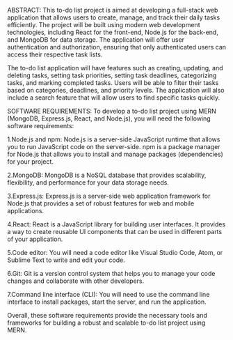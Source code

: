 ABSTRACT:
This to-do list project is aimed at developing a full-stack web application that allows users to create, manage, and track their daily tasks efficiently. The project will be built using modern web development technologies, including React for the front-end, Node.js for the back-end, and MongoDB for data storage. The application will offer user authentication and authorization, ensuring that only authenticated users can access their respective task lists.

The to-do list application will have features such as creating, updating, and deleting tasks, setting task priorities, setting task deadlines, categorizing tasks, and marking completed tasks. Users will be able to filter their tasks based on categories, deadlines, and priority levels. The application will also include a search feature that will allow users to find specific tasks quickly.

SOFTWARE REQUIREMENTS:
To develop a to-do list project using MERN (MongoDB, Express.js, React, and Node.js), you will need the following software requirements:

1.Node.js and npm: Node.js is a server-side JavaScript runtime that allows you to run JavaScript code on the server-side. npm is a package manager for Node.js that allows you to install and manage packages (dependencies) for your project.

2.MongoDB: MongoDB is a NoSQL database that provides scalability, flexibility, and performance for your data storage needs.

3.Express.js: Express.js is a server-side web application framework for Node.js that provides a set of robust features for web and mobile applications.

4.React: React is a JavaScript library for building user interfaces. It provides a way to create reusable UI components that can be used in different parts of your application.

5.Code editor: You will need a code editor like Visual Studio Code, Atom, or Sublime Text to write and edit your code.

6.Git: Git is a version control system that helps you to manage your code changes and collaborate with other developers.

7.Command line interface (CLI): You will need to use the command line interface to install packages, start the server, and run the application.

Overall, these software requirements provide the necessary tools and frameworks for building a robust and scalable to-do list project using MERN.